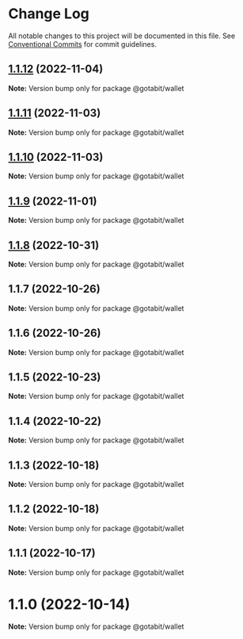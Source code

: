 # Change Log

All notable changes to this project will be documented in this file.
See [Conventional Commits](https://conventionalcommits.org) for commit guidelines.

## [1.1.12](https://github.com/gotabit/sdk-ts/compare/@gotabit/wallet@1.1.11...@gotabit/wallet@1.1.12) (2022-11-04)

**Note:** Version bump only for package @gotabit/wallet

## [1.1.11](https://github.com/gotabit/sdk-ts/compare/@gotabit/wallet@1.1.10...@gotabit/wallet@1.1.11) (2022-11-03)

**Note:** Version bump only for package @gotabit/wallet

## [1.1.10](https://github.com/gotabit/sdk-ts/compare/@gotabit/wallet@1.1.9...@gotabit/wallet@1.1.10) (2022-11-03)

**Note:** Version bump only for package @gotabit/wallet

## [1.1.9](https://github.com/gotabit/sdk-ts/compare/@gotabit/wallet@1.1.7...@gotabit/wallet@1.1.9) (2022-11-01)

**Note:** Version bump only for package @gotabit/wallet

## [1.1.8](https://github.com/gotabit/sdk-ts/compare/@gotabit/wallet@1.1.7...@gotabit/wallet@1.1.8) (2022-10-31)

**Note:** Version bump only for package @gotabit/wallet

## 1.1.7 (2022-10-26)

**Note:** Version bump only for package @gotabit/wallet

## 1.1.6 (2022-10-26)

**Note:** Version bump only for package @gotabit/wallet

## 1.1.5 (2022-10-23)

**Note:** Version bump only for package @gotabit/wallet

## 1.1.4 (2022-10-22)

**Note:** Version bump only for package @gotabit/wallet

## 1.1.3 (2022-10-18)

**Note:** Version bump only for package @gotabit/wallet

## 1.1.2 (2022-10-18)

**Note:** Version bump only for package @gotabit/wallet

## 1.1.1 (2022-10-17)

**Note:** Version bump only for package @gotabit/wallet

# 1.1.0 (2022-10-14)

**Note:** Version bump only for package @gotabit/wallet
